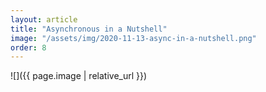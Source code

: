 ```yaml
---
layout: article
title: "Asynchronous in a Nutshell"
image: "/assets/img/2020-11-13-async-in-a-nutshell.png"
order: 8
---
```


![]({{ page.image | relative_url }})

